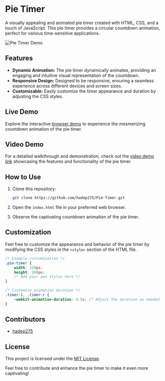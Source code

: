 # Pie Timer

A visually appealing and animated pie timer created with HTML, CSS, and a touch of JavaScript. This pie timer provides a circular countdown animation, perfect for various time-sensitive applications. 

![Pie Timer Demo](demo/pie-timer-demo.gif)

## Features

- **Dynamic Animation:** The pie timer dynamically animates, providing an engaging and intuitive visual representation of the countdown.
- **Responsive Design:** Designed to be responsive, ensuring a seamless experience across different devices and screen sizes.
- **Customizable:** Easily customize the timer appearance and duration by adjusting the CSS styles.

## Live Demo

Explore the interactive [browser demo](https://hadep275.github.io/Pie-Timer/) to experience the mesmerizing countdown animation of the pie timer.

## Video Demo

For a detailed walkthrough and demonstration, check out the [video demo link](#) showcasing the features and functionality of the pie timer.

## How to Use

1. Clone this repository:

    ```bash
    git clone https://github.com/hadep275/Pie-Timer.git
    ```

2. Open the `index.html` file in your preferred web browser.

3. Observe the captivating countdown animation of the pie timer.

## Customization

Feel free to customize the appearance and behavior of the pie timer by modifying the CSS styles in the `<style>` section of the HTML file.

```css
/* Example customization */
.pie-timer {
    width: 220px;
    height: 200px;
    /* Add your own styles here */
}

/* Customize animation duration */
.timer-1, .timer-r {
    -webkit-animation-duration: 4.5s; /* Adjust the duration as needed */
}
```

## Contributors

- [hadep275](https://github.com/hadep275)

## License

This project is licensed under the [MIT License](LICENSE).

Feel free to contribute and enhance the pie timer to make it even more captivating!
